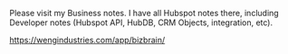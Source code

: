 Please visit my Business notes. I have all Hubspot notes there, including Developer notes (Hubspot API, HubDB, CRM Objects, integration, etc).

https://wengindustries.com/app/bizbrain/